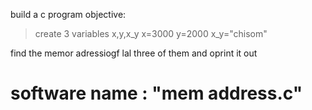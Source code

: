 build a c program 
objective:
> create 3 variables x,y,x_y
x=3000
y=2000
x_y="chisom"

find the memor adressiogf lal three of them and oprint it out 

# software name : "mem address.c"
